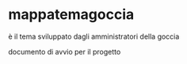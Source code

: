 mappatemagoccia
===============

è il tema sviluppato dagli amministratori della goccia

documento di avvio per il progetto

